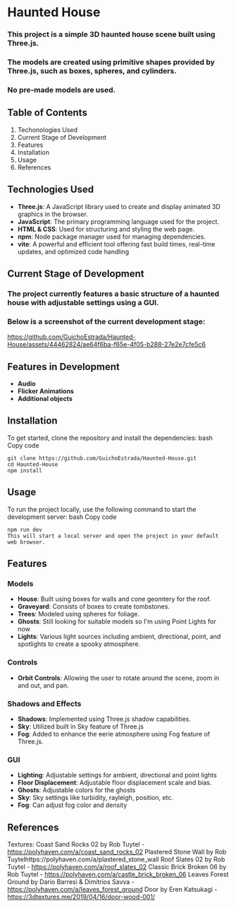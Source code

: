 # Haunted House

### This project is a simple 3D haunted house scene built using Three.js. 
### The models are created using primitive shapes provided by Three.js, such as boxes, spheres, and cylinders. 
### No pre-made models are used.

## Table of Contents
1. Techonologies Used
2. Current Stage of Development
3. Features
4. Installation
5. Usage
6. References

## Technologies Used
- **Three.js**: A JavaScript library used to create and display animated 3D graphics in the browser.
- **JavaScript**: The primary programming language used for the project.
- **HTML & CSS**: Used for structuring and styling the web page.
- **npm**: Node package manager used for managing dependencies.
- **vite**: A powerful and efficient tool offering fast build times, real-time updates, and optimized code handling

## Current Stage of Development
### The project currently features a basic structure of a haunted house with adjustable settings using a GUI. 
### Below is a screenshot of the current development stage:
https://github.com/GuichoEstrada/Haunted-House/assets/44462824/ae64f6ba-f65e-4f05-b288-27e2e7cfe5c6

## Features in Development
- **Audio**
- **Flicker Animations**
- **Additional objects**

## Installation
To get started, clone the repository and install the dependencies:
bash
Copy code
```
git clone https://github.com/GuichoEstrada/Haunted-House.git
cd Haunted-House
npm install
```

## Usage
To run the project locally, use the following command to start the development server:
bash
Copy code
```
npm run dev
This will start a local server and open the project in your default web browser.
```

## Features
### Models
- **House**: Built using boxes for walls and cone geomtery for the roof.
- **Graveyard**: Consists of boxes to create tombstones.
- **Trees**: Modeled using spheres for foliage.
- **Ghosts**: Still looking for suitable models so I'm using Point Lights for now
- **Lights**: Various light sources including ambient, directional, point, and spotlights to create a spooky atmosphere.
### Controls
- **Orbit Controls**: Allowing the user to rotate around the scene, zoom in and out, and pan.
### Shadows and Effects
- **Shadows**: Implemented using Three.js shadow capabilities.
- **Sky**: Utilized built in Sky feature of Three.js
- **Fog**: Added to enhance the eerie atmosphere using Fog feature of Three.js.
### GUI
- **Lighting**: Adjustable settings for ambient, directional and point lights
- **Floor Displacement**: Adjustable floor displacement scale and bias.
- **Ghosts**: Adjustable colors for the ghosts
- **Sky**: Sky settings like turbidity, rayleigh, position, etc.
- **Fog**: Can adjust fog color and density

## References
Textures:
Coast Sand Rocks 02 by Rob Tuytel - https://polyhaven.com/a/coast_sand_rocks_02
Plastered Stone Wall by Rob Tuytelhttps://polyhaven.com/a/plastered_stone_wall
Roof Slates 02 by Rob Tuytel - https://polyhaven.com/a/roof_slates_02
Classic Brick Broken 06 by Rob Tuytel - https://polyhaven.com/a/castle_brick_broken_06
Leaves Forest Ground by Dario Barresi & Dimitrios Savva - https://polyhaven.com/a/leaves_forest_ground
Door by Eren Katsukagi - https://3dtextures.me/2019/04/16/door-wood-001/


